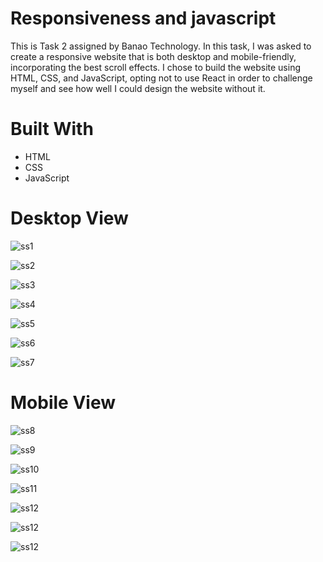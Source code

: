 # Responsiveness and javascript

This is Task 2 assigned by Banao Technology. In this task, I was asked to create a responsive website that is both desktop and mobile-friendly, incorporating the best scroll effects. I chose to build the website using HTML, CSS, and JavaScript, opting not to use React in order to challenge myself and see how well I could design the website without it.


# Built With

* HTML
* CSS
* JavaScript

# Desktop View

![ss1](https://github.com/Harsh-Kumar-Official/Responsiveness-Website-App-Dev/blob/main/Des%20img/008.png)

![ss2](https://github.com/Harsh-Kumar-Official/Responsiveness-Website-App-Dev/blob/main/Des%20img/009.png)

![ss3](https://github.com/Harsh-Kumar-Official/Responsiveness-Website-App-Dev/blob/main/Des%20img/0010.png)

![ss4](https://github.com/Harsh-Kumar-Official/Responsiveness-Website-App-Dev/blob/main/Des%20img/0011.png)

![ss5](https://github.com/Harsh-Kumar-Official/Responsiveness-Website-App-Dev/blob/main/Des%20img/0012.png)

![ss6](https://github.com/Harsh-Kumar-Official/Responsiveness-Website-App-Dev/blob/main/Des%20img/0013.png)

![ss7](https://github.com/Harsh-Kumar-Official/Responsiveness-Website-App-Dev/blob/main/Des%20img/0014.png)

# Mobile View

![ss8](https://github.com/Harsh-Kumar-Official/Responsiveness-Website-App-Dev/blob/main/Des%20img/001.jpeg)

![ss9](https://github.com/Harsh-Kumar-Official/Responsiveness-Website-App-Dev/blob/main/Des%20img/002.jpeg)

![ss10](https://github.com/Harsh-Kumar-Official/Responsiveness-Website-App-Dev/blob/main/Des%20img/003.jpeg)

![ss11](https://github.com/Harsh-Kumar-Official/Responsiveness-Website-App-Dev/blob/main/Des%20img/004.jpeg)

![ss12](https://github.com/Harsh-Kumar-Official/Responsiveness-Website-App-Dev/blob/main/Des%20img/005.jpeg)

![ss12](https://github.com/Harsh-Kumar-Official/Responsiveness-Website-App-Dev/blob/main/Des%20img/006.jpeg)

![ss12](https://github.com/Harsh-Kumar-Official/Responsiveness-Website-App-Dev/blob/main/Des%20img/007.jpeg)

